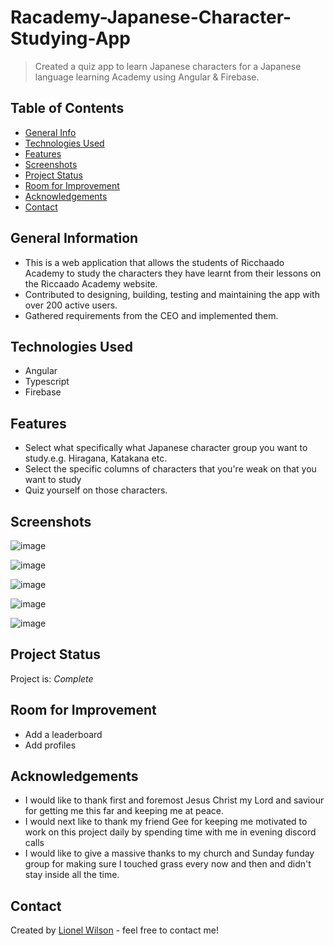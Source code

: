 # Racademy-Japanese-Character-Studying-App

> Created a quiz app to learn Japanese characters for a Japanese language learning Academy using Angular & Firebase. 

## Table of Contents
* [General Info](#general-information)
* [Technologies Used](#technologies-used)
* [Features](#features)
* [Screenshots](#screenshots)
* [Project Status](#project-status)
* [Room for Improvement](#room-for-improvement)
* [Acknowledgements](#acknowledgements)
* [Contact](#contact)
<!-- * [License](#license) -->


## General Information
- This is a web application that allows the students of Ricchaado Academy to study the characters they have learnt from their lessons on the Riccaado Academy website.
- Contributed to designing, building, testing and maintaining the app with over 200 active users.
- Gathered requirements from the CEO and implemented them.



## Technologies Used
- Angular
- Typescript
- Firebase


## Features
- Select what specifically what Japanese character group you want to study.e.g. Hiragana, Katakana etc.
- Select the specific columns of characters that you're weak on that you want to study
- Quiz yourself on those characters.


## Screenshots
![image](https://github.com/Lionel-Wilson/Racademy-Japanese-Character-Studying-App/assets/80872669/83ef8357-b8b1-4f09-b977-bab7615e0a65)

![image](https://github.com/Lionel-Wilson/Racademy-Japanese-Character-Studying-App/assets/80872669/3afefdb7-8e8a-4df6-aa94-736c4fc1513f)

![image](https://github.com/Lionel-Wilson/Racademy-Japanese-Character-Studying-App/assets/80872669/aa0608f7-114f-426c-b84a-d0a6f5ca5d44)

![image](https://github.com/Lionel-Wilson/Racademy-Japanese-Character-Studying-App/assets/80872669/7b4fcc89-2577-43b5-a0ef-7e66be2ffac7)

![image](https://github.com/Lionel-Wilson/Racademy-Japanese-Character-Studying-App/assets/80872669/6b2700ca-da39-4efa-9a4f-4738f44313cd)




## Project Status
Project is: _Complete_ 


## Room for Improvement
-  Add a leaderboard
-  Add profiles


## Acknowledgements
- I would like to thank first and foremost Jesus Christ my Lord and saviour for
getting me this far and keeping me at peace.
- I would next like to thank my friend Gee for keeping me motivated to work on this project daily by spending time with me in evening discord calls
- I would like to give a massive thanks to my church and Sunday funday group for
making sure I touched grass every now and then and didn't stay inside all the
time.


## Contact
Created by [Lionel Wilson](https://github.com/Lionel-Wilson) - feel free to contact me!
